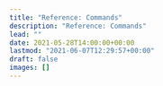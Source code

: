 ```yaml
---
title: "Reference: Commands"
description: "Reference: Commands"
lead: ""
date: 2021-05-28T14:00:00+00:00
lastmod: "2021-06-07T12:29:57+00:00"
draft: false
images: []
---
```


